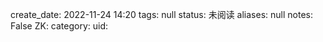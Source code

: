 create_date: 2022-11-24 14:20
tags: null
status: 未阅读 
aliases: null
notes: False
ZK: 
category: 
uid: 
